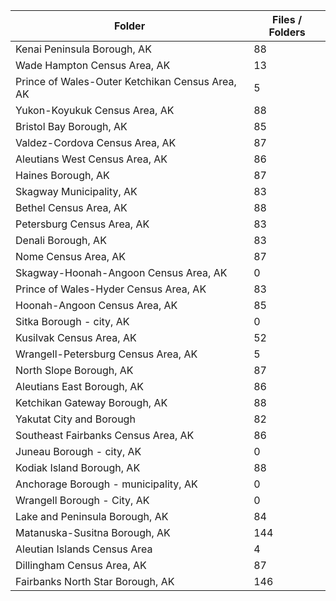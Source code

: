 | Folder                                          |   Files / Folders |
|-------------------------------------------------|-------------------|
| Kenai Peninsula Borough, AK                     |                88 |
| Wade Hampton Census Area, AK                    |                13 |
| Prince of Wales-Outer Ketchikan Census Area, AK |                 5 |
| Yukon-Koyukuk Census Area, AK                   |                88 |
| Bristol Bay Borough, AK                         |                85 |
| Valdez-Cordova Census Area, AK                  |                87 |
| Aleutians West Census Area, AK                  |                86 |
| Haines Borough, AK                              |                87 |
| Skagway Municipality, AK                        |                83 |
| Bethel Census Area, AK                          |                88 |
| Petersburg Census Area, AK                      |                83 |
| Denali Borough, AK                              |                83 |
| Nome Census Area, AK                            |                87 |
| Skagway-Hoonah-Angoon Census Area, AK           |                 0 |
| Prince of Wales-Hyder Census Area, AK           |                83 |
| Hoonah-Angoon Census Area, AK                   |                85 |
| Sitka Borough - city, AK                        |                 0 |
| Kusilvak Census Area, AK                        |                52 |
| Wrangell-Petersburg Census Area, AK             |                 5 |
| North Slope Borough, AK                         |                87 |
| Aleutians East Borough, AK                      |                86 |
| Ketchikan Gateway Borough, AK                   |                88 |
| Yakutat City and Borough                        |                82 |
| Southeast Fairbanks Census Area, AK             |                86 |
| Juneau Borough - city, AK                       |                 0 |
| Kodiak Island Borough, AK                       |                88 |
| Anchorage Borough - municipality, AK            |                 0 |
| Wrangell Borough - City, AK                     |                 0 |
| Lake and Peninsula Borough, AK                  |                84 |
| Matanuska-Susitna Borough, AK                   |               144 |
| Aleutian Islands Census Area                    |                 4 |
| Dillingham Census Area, AK                      |                87 |
| Fairbanks North Star Borough, AK                |               146 |